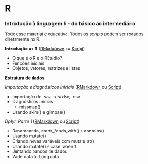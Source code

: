 # R
### Introdução à linguagem R - do básico ao intermediário

Todo esse material é educativo. Todos os *scripts* podem ser rodados diretamente no R.

**Introdução ao R** ([RMarkdown](https://rpubs.com/reisrgabriel/IntroAoR) ou [Script](https://github.com/GabrielReisR/R/blob/master/Intro%20ao%20R/Intro%20ao%20R.R))
  - O que é o R e o RStudio?
  - Funções iniciais
  - Objetos, vetores, matrizes e listas
  
**Estrutura de dados**

  *Importação e diagnósticos iniciais* ([RMarkdown](https://rpubs.com/reisrgabriel/ImportDiagn) ou [Script](https://github.com/GabrielReisR/R/blob/master/Import%20e%20diagn/Import%20e%20diagn.R))
    
  - Importação de .sav, .xls/xlsx, .csv
  - Diagnósticos iniciais
    - missmap()
  - Usando skim() e glimpse()
  
  *Dplyr: Parte 1* ([RMarkdown](https://rpubs.com/reisrgabriel/ManipComTidyv) ou [Script](https://github.com/GabrielReisR/R/blob/master/Estrutura%20de%20dados/Manipulando%20data.frame%20com%20Tidyverse.R))
    
  - Renomeando, starts_/ends_with() e contains()
  - Usando mutate()
  - Criando novas variáveis com mutate_at()
  - Usando mutate() e case_when()
  - Juntando bancos de dados
  - Wide data to Long data
